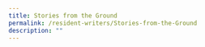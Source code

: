 ```yaml
---
title: Stories from the Ground
permalink: /resident-writers/Stories-from-the-Ground
description: ""
---
```

